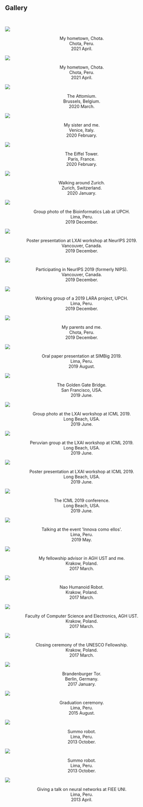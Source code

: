 <h2>Gallery</h2>
<br/>
<p> 
<div class="row">
<!-------------------->
<main class="grid4">
<div class="oneBoxx">
  <img src="https://dennishnf.com/gallery/2021_04_13__peru_chota2_.jpg">
  <p style="text-align:center">My hometown, Chota. <br> Chota, Peru. <br> 2021 April.</p>
</div>
<div class="oneBoxx">
  <img src="https://dennishnf.com/gallery/2021_04_13__peru_chota1_.jpg">
  <p style="text-align:center">My hometown, Chota. <br> Chota, Peru. <br> 2021 April.</p>
</div>
<div class="oneBoxx">
  <img src="https://dennishnf.com/gallery/2020_03_07__belgium_attomium_.jpg">
  <p style="text-align:center">The Attomium. <br> Brussels, Belgium. <br> 2020 March.</p>
</div>
<div class="oneBoxx">
  <img src="https://dennishnf.com/gallery/2020_02_20__italy_sister_.jpg">
  <p style="text-align:center">My sister and me. <br> Venice, Italy. <br> 2020 February.</p>
</div>
<div class="oneBoxx">
  <img src="https://dennishnf.com/gallery/2020_02_15__france_eiffel_.jpg">
  <p style="text-align:center">The Eiffel Tower. <br> Paris, France. <br> 2020 February.</p>
</div>
<div class="oneBoxx">
  <img src="https://dennishnf.com/gallery/2020_01_04__switzerland_zurich_.jpg">
  <p style="text-align:center">Walking around Zurich. <br> Zurich, Switzerland. <br> 2020 January.</p>
</div>
<div class="oneBoxx">
  <img src="https://dennishnf.com/gallery/2019_12_13__peru_bioinfogroup_.jpg">
  <p style="text-align:center">Group photo of the Bioinformatics Lab at UPCH. <br> Lima, Peru. <br> 2019 December.</p>
</div>
<div class="oneBoxx">
  <img src="https://dennishnf.com/gallery/2019_12_10__canada_lxaineurips2019_.jpg">
  <p style="text-align:center">Poster presentation at LXAI workshop at NeurIPS 2019. <br> Vancouver, Canada. <br> 2019 December.</p>
</div>
<div class="oneBoxx">
  <img src="https://dennishnf.com/gallery/2019_12_08__canada_neurips2019_.jpg">
  <p style="text-align:center">Participating in NeurIPS 2019 (formerly NIPS). <br> Vancouver, Canada. <br> 2019 December.</p>
</div>
<div class="oneBoxx">
  <img src="https://dennishnf.com/gallery/2019_12_05__peru_bioinfoautism_.png">
  <p style="text-align:center">Working group of a 2019 LARA project, UPCH. <br> Lima, Peru. <br> 2019 December.</p>
</div>
<div class="oneBoxx">
  <img src="https://dennishnf.com/gallery/2019_12_01__peru_papaschota_.jpg">
  <p style="text-align:center">My parents and me. <br> Chota, Peru. <br> 2019 December.</p>
</div>
<div class="oneBoxx">
  <img src="https://dennishnf.com/gallery/2019_08_21__peru_simbig_.jpg">
  <p style="text-align:center">Oral paper presentation at SIMBig 2019. <br> Lima, Peru. <br> 2019 August.</p>
</div>
<div class="oneBoxx">
  <img src="https://dennishnf.com/gallery/2019_06_14__usa_goldengate_.jpg">
  <p style="text-align:center">The Golden Gate Bridge. <br> San Francisco, USA. <br> 2019 June.</p>
</div>
<div class="oneBoxx">
  <img src="https://dennishnf.com/gallery/2019_06_10__usa_lxaiicml20193_.jpg">
  <p style="text-align:center">Group photo at the LXAI workshop at ICML 2019. <br> Long Beach, USA. <br> 2019 June.</p>
</div>
<div class="oneBoxx">
  <img src="https://dennishnf.com/gallery/2019_06_10__usa_lxaiicml20192_.jpg">
  <p style="text-align:center">Peruvian group at the LXAI workshop at ICML 2019. <br> Long Beach, USA. <br> 2019 June.</p>
</div>
<div class="oneBoxx">
  <img src="https://dennishnf.com/gallery/2019_06_10__usa_lxaiicml20191_.jpg">
  <p style="text-align:center">Poster presentation at LXAI workshop at ICML 2019. <br> Long Beach, USA. <br> 2019 June.</p>
</div>
<div class="oneBoxx">
  <img src="https://dennishnf.com/gallery/2019_06_10__usa_icml2019_.jpg">
  <p style="text-align:center">The ICML 2019 conference. <br> Long Beach, USA. <br> 2019 June.</p>
</div>
<div class="oneBoxx">
  <img src="https://dennishnf.com/gallery/2019_05_31__peru_innovateperu_.jpg">
  <p style="text-align:center">Talking at the event 'Innova como ellos'. <br> Lima, Peru. <br> 2019 May.</p>
</div>
<div class="oneBoxx">
  <img src="https://dennishnf.com/gallery/2017_03_30__poland_supervisor_.jpg">
  <p style="text-align:center">My fellowship advisor in AGH UST and me. <br> Krakow, Poland. <br> 2017 March.</p>
</div>
<div class="oneBoxx">
  <img src="https://dennishnf.com/gallery/2017_03_30__poland_naorobot_.jpg">
  <p style="text-align:center">Nao Humanoid Robot. <br> Krakow, Poland. <br> 2017 March.</p>
</div>
<div class="oneBoxx">
  <img src="https://dennishnf.com/gallery/2017_03_30__poland_informatyk_.jpg">
  <p style="text-align:center">Faculty of Computer Science and Electronics, AGH UST. <br> Krakow, Poland. <br> 2017 March.</p>
</div>
<div class="oneBoxx">
  <img src="https://dennishnf.com/gallery/2017_03_27__poland_unesco_.jpg">
  <p style="text-align:center">Closing ceremony of the UNESCO Fellowship. <br> Krakow, Poland. <br> 2017 March.</p>
</div>
<div class="oneBoxx">
  <img src="https://dennishnf.com/gallery/2017_01_19__germany_trip_.jpg">
  <p style="text-align:center">Brandenburger Tor. <br> Berlin, Germany. <br> 2017 January.</p>
</div>
<div class="oneBoxx">
  <img src="https://dennishnf.com/gallery/2015_08_29__peru_graduation_.jpg">
  <p style="text-align:center">Graduation ceremony. <br> Lima, Peru. <br> 2015 August.</p>
</div>
<div class="oneBoxx">
  <img src="https://dennishnf.com/gallery/2013_10_08__peru_robot2_.jpg">
  <p style="text-align:center">Summo robot. <br> Lima, Peru. <br> 2013 October.</p>
</div>
<div class="oneBoxx">
  <img src="https://dennishnf.com/gallery/2013_10_08__peru_robot1_.jpg">
  <p style="text-align:center">Summo robot. <br> Lima, Peru. <br> 2013 October.</p>
</div>
<div class="oneBoxx">
  <img src="https://dennishnf.com/gallery/2013_04_13__peru_talkieeeuni_.jpg">
  <p style="text-align:center">Giving a talk on neural networks at FIEE UNI. <br> Lima, Peru. <br> 2013 April.</p>
</div>
</main>
<!-------------------->
</div>
</p>
